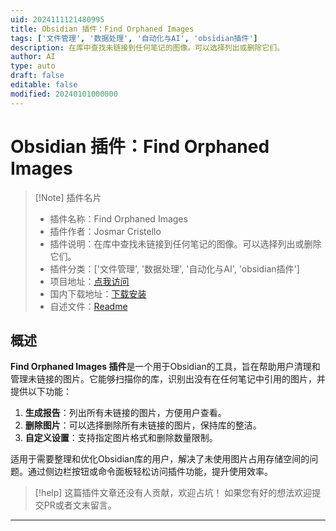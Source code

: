 ```yaml
---
uid: 2024111121480995
title: Obsidian 插件：Find Orphaned Images
tags: ['文件管理', '数据处理', '自动化与AI', 'obsidian插件']
description: 在库中查找未链接到任何笔记的图像。可以选择列出或删除它们。
author: AI
type: auto
draft: false
editable: false
modified: 20240101000000
---
```


# Obsidian 插件：Find Orphaned Images

> [!Note] 插件名片
> - 插件名称：Find Orphaned Images
> - 插件作者：Josmar Cristello
> - 插件说明：在库中查找未链接到任何笔记的图像。可以选择列出或删除它们。
> - 插件分类：['文件管理', '数据处理', '自动化与AI', 'obsidian插件']
> - 项目地址：[点我访问](https://github.com/josmarcristello/Obsidian-Find-Orphaned-Images)
> - 国内下载地址：[下载安装](https://pkmer.cn/products/plugin/pluginMarket/?find-orphaned-images)
> - 自述文件：[Readme](https://ghproxy.net/https://raw.githubusercontent.com/josmarcristello/Obsidian-Find-Orphaned-Images/main/README.md)



## 概述

**Find Orphaned Images 插件**是一个用于Obsidian的工具，旨在帮助用户清理和管理未链接的图片。它能够扫描你的库，识别出没有在任何笔记中引用的图片，并提供以下功能：

1. **生成报告**：列出所有未链接的图片，方便用户查看。
2. **删除图片**：可以选择删除所有未链接的图片，保持库的整洁。
3. **自定义设置**：支持指定图片格式和删除数量限制。

适用于需要整理和优化Obsidian库的用户，解决了未使用图片占用存储空间的问题。通过侧边栏按钮或命令面板轻松访问插件功能，提升使用效率。


> [!help] 
> 这篇插件文章还没有人贡献，欢迎占坑！
> 如果您有好的想法欢迎提交PR或者文末留言。
> 

---



